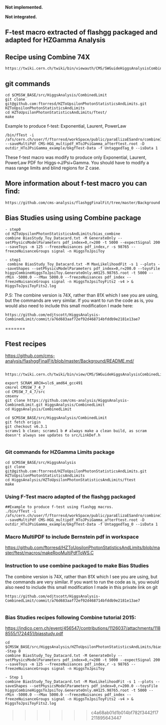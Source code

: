 **Not implemented.**

**Not integrated.**


## F-test macro extracted of flashgg packaged and adapted for HZGamma Analysis

## Recipe using Combine 74X
```
https://twiki.cern.ch/twiki/bin/viewauth/CMS/SWGuideHiggsAnalysisCombinedLimit#ROOT6_SLC6_release_CMSSW_7_4_X
```

## git commands
```
cd $CMSSW_BASE/src/HiggsAnalysis/CombinedLimit
git clone git@github.com:ftorresd/HZToUpsilonPhotonStatisticsAndLimits.git HZToUpsilonPhotonStatisticsAndLimits
cd HZToUpsilonPhotonStatisticsAndLimits/ftest/
make
```
Example to produce f-test: Exponential, Laurent, PowerLaw
```
/bin/fTest -i /afs/cern.ch/user/f/ftorresd/workSpace/public/paraElizaESandro/combineIssue/HZToUpsilonPhotonStatisticsAndLimits/inputData/fitPlotFiles/HToJPsiPhotonSignalAndBackgroundFit/HToJPsiPhotonSignalAndBackgroundFit_workspace_forFLASHGG_Cat0.root --saveMultiPdf CMS-HGG_multipdf_HToJPsiGamma_afterFtest.root -D outdir_HToJPsiGamma_example/bkgfTest-Data -f UntaggedTag_0 --isData 1
```
These f-test macro was modify to produce only  Exponential, Laurent, PowerLaw PDF for Higgs->J/Psi+Gamma. You should have to modify a mass range limits and blind regions for Z case.

## More information about f-test macro you can find:
```
https://github.com/cms-analysis/flashggFinalFit/tree/master/Background
```

## Bias Studies using using Combine package

```
- step0
cd HZToUpsilonPhotonStatisticsAndLimits/bias_combine
combine BiasStudy_Toy_Datacard.txt -M GenerateOnly --setPhysicsModelParameters pdf_index=0,r=200 -t 5000 --expectSignal 200 --saveToys -m 125 --freezeNuisances pdf_index,r -s 98765 --freezeNuisanceGroups signal -n HiggsToJpsiToy
```
```
- step1
 combine BiasStudy_Toy_Datacard.txt -M MaxLikelihoodFit -s 1 --plots --saveShapes --setPhysicsModelParameters pdf_index=0,r=200.0 --toysFile higgsCombineHiggsToJpsiToy.GenerateOnly.mH125.98765.root -t 5000 --rMin -5000.0 --rMax 5000.0 --freezeNuisances pdf_index --freezeNuisanceGroups signal -n HiggsToJpsiToyFits2 -v4 > & HiggsToJpsiToyFits2.log
```

P.S:
The combine version is 74X, rather than 81X which I see you are using, but the commands are very similar. If you want to run the code as is, you would also need to include this small modification I made here:
```
https://github.com/edjtscott/HiggsAnalysis-CombinedLimit/commit/a76d683aaf72ef92d468714bfddb9e2181e13ae7
```
=======
## Ftest recipes
https://github.com/cms-analysis/flashggFinalFit/blob/master/Background/README.md/

```

https://twiki.cern.ch/twiki/bin/view/CMS/SWGuideHiggsAnalysisCombinedLimit#ROOT6_SLC6_release_CMSSW_7_4_X

export SCRAM_ARCH=slc6_amd64_gcc491
cmsrel CMSSW_7_4_7
cd CMSSW_7_4_7/src 
cmsenv
git clone https://github.com/cms-analysis/HiggsAnalysis-CombinedLimit.git HiggsAnalysis/CombinedLimit
cd HiggsAnalysis/CombinedLimit

cd $CMSSW_BASE/src/HiggsAnalysis/CombinedLimit
git fetch origin
git checkout v6.3.1
scramv1 b clean; scramv1 b # always make a clean build, as scram doesn't always see updates to src/LinkDef.h


```

### Git commands for HZGamma Limits package
```
cd $CMSSW_BASE/src/HiggsAnalysis
git clone git@github.com:ftorresd/HZToUpsilonPhotonStatisticsAndLimits.git HZToUpsilonPhotonStatisticsAndLimits
cd HiggsAnalysis/HZToUpsilonPhotonStatisticsAndLimits/ftest
make

```

### Using F-Test macro adapted of the flashgg packaged
```
##Example to produce f-test using flashgg macros.
./bin/fTest -i /afs/cern.ch/user/f/ftorresd/workSpace/public/paraElizaESandro/combineIssue/HZToUpsilonPhotonStatisticsAndLimits/inputData/fitPlotFiles/HToJPsiPhotonSignalAndBackgroundFit/HToJPsiPhotonSignalAndBackgroundFit_workspace_forFLASHGG_Cat0.root --saveMultiPdf CMS-HGG_multipdf_HToJPsiGamma_afterFtest.root -D outdir_HToJPsiGamma_example/bkgfTest-Data -f UntaggedTag_0 --isData 1

```

### Macro MultiPDF to include Bernstein pdf in workspace
https://github.com/ftorresd/HZToUpsilonPhotonStatisticsAndLimits/blob/master/ftest/macros/makeRooMultiPdfToWS.C


### Instruction to use combine packaged to make Bias Studies
 The combine version is 74X, rather than 81X which I see you are using, but the commands are very similar. If you want to run the code as is, you would also need to include this small modification I made in this private link on git 
```
https://github.com/edjtscott/HiggsAnalysis-CombinedLimit/commit/a76d683aaf72ef92d468714bfddb9e2181e13ae7


```
### Bias Studies recipes following Combine tutorial 2015: 
https://indico.cern.ch/event/456547/contributions/1126037/attachments/1188555/1724451/biasstudy.pdf


```
cd $CMSSW_BASE/src/HiggsAnalysis/HZToUpsilonPhotonStatisticsAndLimits/bias_combine
-Step 0
combine BiasStudy_Toy_Datacard.txt -M GenerateOnly --setPhysicsModelParameters pdf_index=0,r=200 -t 5000 --expectSignal 200 --saveToys -m 125 --freezeNuisances pdf_index,r -s 98765 --freezeNuisanceGroups signal -n HiggsToJpsiToy

- Step 1
combine BiasStudy_Toy_Datacard.txt -M MaxLikelihoodFit -s 1 --plots --saveShapes --setPhysicsModelParameters pdf_index=0,r=200.0 --toysFile higgsCombineHiggsToJpsiToy.GenerateOnly.mH125.98765.root -t 5000 --rMin -5000.0 --rMax 5000.0 --freezeNuisances pdf_index --freezeNuisanceGroups signal -n HiggsToJpsiToyFits2 -v4 > & HiggsToJpsiToyFits2.log

```

>>>>>>> c4a68ab01d1b014bf782f3442f17211895643447
